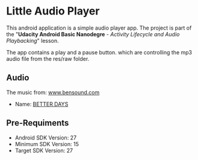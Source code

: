 # Little Audio Player

This android application is a simple audio player app. The project is part of the "**Udacity Android Basic Nanodegre** - _Activity Lifecycle and Audio Playbacking_" lesson.

The app contains a play and a pause button. which are controlling the mp3 audio file from the res/raw folder.

## Audio

The music from: www.bensound.com
* Name: [BETTER DAYS](https://www.bensound.com/royalty-free-music/track/better-days) 


## Pre-Requiments

* Android SDK Version: 27
* Minimum SDK Version: 15
* Target SDK Version: 27